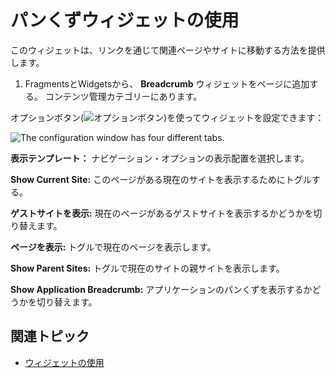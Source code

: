 # パンくずウィジェットの使用

このウィジェットは、リンクを通じて関連ページやサイトに移動する方法を提供します。

1. FragmentsとWidgetsから、 **Breadcrumb** ウィジェットをページに追加する。 コンテンツ管理カテゴリーにあります。

オプションボタン(![オプションボタン](../../images/icon-options.png))を使ってウィジェットを設定できます：

![The configuration window has four different tabs.](./using-the-breadcrumb-widget/images/01.png)

**表示テンプレート：** ナビゲーション・オプションの表示配置を選択します。

**Show Current Site:** このページがある現在のサイトを表示するためにトグルする。

**ゲストサイトを表示:** 現在のページがあるゲストサイトを表示するかどうかを切り替えます。

**ページを表示:** トグルで現在のページを表示します。

**Show Parent Sites:** トグルで現在のサイトの親サイトを表示します。

**Show Application Breadcrumb:** アプリケーションのパンくずを表示するかどうかを切り替えます。

## 関連トピック

* [ウィジェットの使用](../../site-building/creating-pages/page-fragments-and-widgets/using-widgets.md) 
